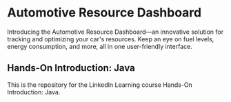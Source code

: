 # Automotive Resource Dashboard

Introducing the Automotive Resource Dashboard—an innovative solution for tracking and optimizing your car's resources. Keep an eye on fuel levels, energy consumption, and more, all in one user-friendly interface.

## Hands-On Introduction: Java 
This is the repository for the LinkedIn Learning course Hands-On Introduction: Java. 
